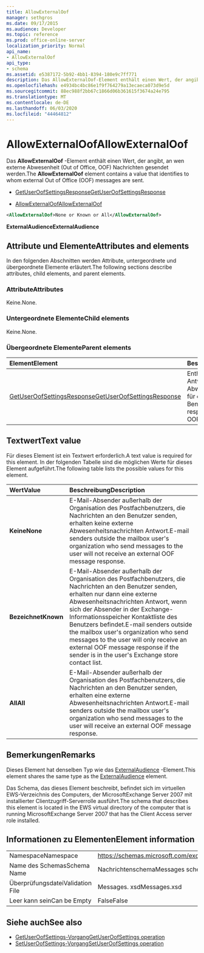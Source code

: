 ```yaml
---
title: AllowExternalOof
manager: sethgros
ms.date: 09/17/2015
ms.audience: Developer
ms.topic: reference
ms.prod: office-online-server
localization_priority: Normal
api_name:
- AllowExternalOof
api_type:
- schema
ms.assetid: e5387172-5b92-4bb1-8394-180e9c7ff771
description: Das AllowExternalOof-Element enthält einen Wert, der angibt, an wen externe Abwesenheit (Out of Office, OOF) Nachrichten gesendet werden.
ms.openlocfilehash: e4934bc4bc86e1f9f764279a13ecaeca073d9e5d
ms.sourcegitcommit: 88ec988f2bb67c1866d06b361615f3674a24e795
ms.translationtype: MT
ms.contentlocale: de-DE
ms.lasthandoff: 06/03/2020
ms.locfileid: "44464812"
---
```

# <a name="allowexternaloof"></a><span data-ttu-id="a7fe5-103">AllowExternalOof</span><span class="sxs-lookup"><span data-stu-id="a7fe5-103">AllowExternalOof</span></span>

<span data-ttu-id="a7fe5-104">Das **AllowExternalOof** -Element enthält einen Wert, der angibt, an wen externe Abwesenheit (Out of Office, OOF) Nachrichten gesendet werden.</span><span class="sxs-lookup"><span data-stu-id="a7fe5-104">The **AllowExternalOof** element contains a value that identifies to whom external Out of Office (OOF) messages are sent.</span></span> 
  
- [<span data-ttu-id="a7fe5-105">GetUserOofSettingsResponse</span><span class="sxs-lookup"><span data-stu-id="a7fe5-105">GetUserOofSettingsResponse</span></span>](getuseroofsettingsresponse.md)
  
- [<span data-ttu-id="a7fe5-106">AllowExternalOof</span><span class="sxs-lookup"><span data-stu-id="a7fe5-106">AllowExternalOof</span></span>](allowexternaloof.md)
  
```xml
<AllowExternalOof>None or Known or All</AllowExternalOof>
```

 <span data-ttu-id="a7fe5-107">**ExternalAudience**</span><span class="sxs-lookup"><span data-stu-id="a7fe5-107">**ExternalAudience**</span></span>
## <a name="attributes-and-elements"></a><span data-ttu-id="a7fe5-108">Attribute und Elemente</span><span class="sxs-lookup"><span data-stu-id="a7fe5-108">Attributes and elements</span></span>

<span data-ttu-id="a7fe5-109">In den folgenden Abschnitten werden Attribute, untergeordnete und übergeordnete Elemente erläutert.</span><span class="sxs-lookup"><span data-stu-id="a7fe5-109">The following sections describe attributes, child elements, and parent elements.</span></span>
  
### <a name="attributes"></a><span data-ttu-id="a7fe5-110">Attribute</span><span class="sxs-lookup"><span data-stu-id="a7fe5-110">Attributes</span></span>

<span data-ttu-id="a7fe5-111">Keine.</span><span class="sxs-lookup"><span data-stu-id="a7fe5-111">None.</span></span>
  
### <a name="child-elements"></a><span data-ttu-id="a7fe5-112">Untergeordnete Elemente</span><span class="sxs-lookup"><span data-stu-id="a7fe5-112">Child elements</span></span>

<span data-ttu-id="a7fe5-113">Keine.</span><span class="sxs-lookup"><span data-stu-id="a7fe5-113">None.</span></span>
  
### <a name="parent-elements"></a><span data-ttu-id="a7fe5-114">Übergeordnete Elemente</span><span class="sxs-lookup"><span data-stu-id="a7fe5-114">Parent elements</span></span>

|<span data-ttu-id="a7fe5-115">**Element**</span><span class="sxs-lookup"><span data-stu-id="a7fe5-115">**Element**</span></span>|<span data-ttu-id="a7fe5-116">**Beschreibung**</span><span class="sxs-lookup"><span data-stu-id="a7fe5-116">**Description**</span></span>|
|:-----|:-----|
|[<span data-ttu-id="a7fe5-117">GetUserOofSettingsResponse</span><span class="sxs-lookup"><span data-stu-id="a7fe5-117">GetUserOofSettingsResponse</span></span>](getuseroofsettingsresponse.md) <br/> |<span data-ttu-id="a7fe5-118">Enthält die Antwortergebnisse und die Abwesenheitseinstellungen für einen Benutzer.</span><span class="sxs-lookup"><span data-stu-id="a7fe5-118">Contains the response results and the OOF settings for a user.</span></span>  <br/> |
   
## <a name="text-value"></a><span data-ttu-id="a7fe5-119">Textwert</span><span class="sxs-lookup"><span data-stu-id="a7fe5-119">Text value</span></span>

<span data-ttu-id="a7fe5-120">Für dieses Element ist ein Textwert erforderlich.</span><span class="sxs-lookup"><span data-stu-id="a7fe5-120">A text value is required for this element.</span></span> <span data-ttu-id="a7fe5-121">In der folgenden Tabelle sind die möglichen Werte für dieses Element aufgeführt.</span><span class="sxs-lookup"><span data-stu-id="a7fe5-121">The following table lists the possible values for this element.</span></span>
  
|<span data-ttu-id="a7fe5-122">**Wert**</span><span class="sxs-lookup"><span data-stu-id="a7fe5-122">**Value**</span></span>|<span data-ttu-id="a7fe5-123">**Beschreibung**</span><span class="sxs-lookup"><span data-stu-id="a7fe5-123">**Description**</span></span>|
|:-----|:-----|
|<span data-ttu-id="a7fe5-124">**Keine**</span><span class="sxs-lookup"><span data-stu-id="a7fe5-124">**None**</span></span> <br/> |<span data-ttu-id="a7fe5-125">E-Mail-Absender außerhalb der Organisation des Postfachbenutzers, die Nachrichten an den Benutzer senden, erhalten keine externe Abwesenheitsnachrichten Antwort.</span><span class="sxs-lookup"><span data-stu-id="a7fe5-125">E-mail senders outside the mailbox user's organization who send messages to the user will not receive an external OOF message response.</span></span>  <br/> |
|<span data-ttu-id="a7fe5-126">**Bezeichnet**</span><span class="sxs-lookup"><span data-stu-id="a7fe5-126">**Known**</span></span> <br/> |<span data-ttu-id="a7fe5-127">E-Mail-Absender außerhalb der Organisation des Postfachbenutzers, die Nachrichten an den Benutzer senden, erhalten nur dann eine externe Abwesenheitsnachrichten Antwort, wenn sich der Absender in der Exchange-Informationsspeicher Kontaktliste des Benutzers befindet.</span><span class="sxs-lookup"><span data-stu-id="a7fe5-127">E-mail senders outside the mailbox user's organization who send messages to the user will only receive an external OOF message response if the sender is in the user's Exchange store contact list.</span></span>  <br/> |
|<span data-ttu-id="a7fe5-128">**All**</span><span class="sxs-lookup"><span data-stu-id="a7fe5-128">**All**</span></span> <br/> |<span data-ttu-id="a7fe5-129">E-Mail-Absender außerhalb der Organisation des Postfachbenutzers, die Nachrichten an den Benutzer senden, erhalten eine externe Abwesenheitsnachrichten Antwort.</span><span class="sxs-lookup"><span data-stu-id="a7fe5-129">E-mail senders outside the mailbox user's organization who send messages to the user will receive an external OOF message response.</span></span>  <br/> |
   
## <a name="remarks"></a><span data-ttu-id="a7fe5-130">Bemerkungen</span><span class="sxs-lookup"><span data-stu-id="a7fe5-130">Remarks</span></span>

<span data-ttu-id="a7fe5-131">Dieses Element hat denselben Typ wie das [ExternalAudience](externalaudience.md) -Element.</span><span class="sxs-lookup"><span data-stu-id="a7fe5-131">This element shares the same type as the [ExternalAudience](externalaudience.md) element.</span></span> 
  
<span data-ttu-id="a7fe5-132">Das Schema, das dieses Element beschreibt, befindet sich im virtuellen EWS-Verzeichnis des Computers, der MicrosoftExchange Server 2007 mit installierter Clientzugriff-Serverrolle ausführt.</span><span class="sxs-lookup"><span data-stu-id="a7fe5-132">The schema that describes this element is located in the EWS virtual directory of the computer that is running MicrosoftExchange Server 2007 that has the Client Access server role installed.</span></span>
  
## <a name="element-information"></a><span data-ttu-id="a7fe5-133">Informationen zu Elementen</span><span class="sxs-lookup"><span data-stu-id="a7fe5-133">Element information</span></span>

|||
|:-----|:-----|
|<span data-ttu-id="a7fe5-134">Namespace</span><span class="sxs-lookup"><span data-stu-id="a7fe5-134">Namespace</span></span>  <br/> |https://schemas.microsoft.com/exchange/services/2006/messages  <br/> |
|<span data-ttu-id="a7fe5-135">Name des Schemas</span><span class="sxs-lookup"><span data-stu-id="a7fe5-135">Schema Name</span></span>  <br/> |<span data-ttu-id="a7fe5-136">Nachrichtenschema</span><span class="sxs-lookup"><span data-stu-id="a7fe5-136">Messages schema</span></span>  <br/> |
|<span data-ttu-id="a7fe5-137">Überprüfungsdatei</span><span class="sxs-lookup"><span data-stu-id="a7fe5-137">Validation File</span></span>  <br/> |<span data-ttu-id="a7fe5-138">Messages. xsd</span><span class="sxs-lookup"><span data-stu-id="a7fe5-138">Messages.xsd</span></span>  <br/> |
|<span data-ttu-id="a7fe5-139">Leer kann sein</span><span class="sxs-lookup"><span data-stu-id="a7fe5-139">Can be Empty</span></span>  <br/> |<span data-ttu-id="a7fe5-140">False</span><span class="sxs-lookup"><span data-stu-id="a7fe5-140">False</span></span>  <br/> |
   
## <a name="see-also"></a><span data-ttu-id="a7fe5-141">Siehe auch</span><span class="sxs-lookup"><span data-stu-id="a7fe5-141">See also</span></span>

- [<span data-ttu-id="a7fe5-142">GetUserOofSettings-Vorgang</span><span class="sxs-lookup"><span data-stu-id="a7fe5-142">GetUserOofSettings operation</span></span>](getuseroofsettings-operation.md) 
- [<span data-ttu-id="a7fe5-143">SetUserOofSettings-Vorgang</span><span class="sxs-lookup"><span data-stu-id="a7fe5-143">SetUserOofSettings operation</span></span>](setuseroofsettings-operation.md)

